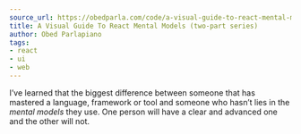 ```yaml
---
source_url: https://obedparla.com/code/a-visual-guide-to-react-mental-models/
title: A Visual Guide To React Mental Models (two-part series)
author: Obed Parlapiano
tags:
- react
- ui
- web
---
```


I’ve learned that the biggest difference between someone that has mastered a language, framework or tool and someone who hasn’t lies in the *mental models* they use. One person will have a clear and advanced one and the other will not.
